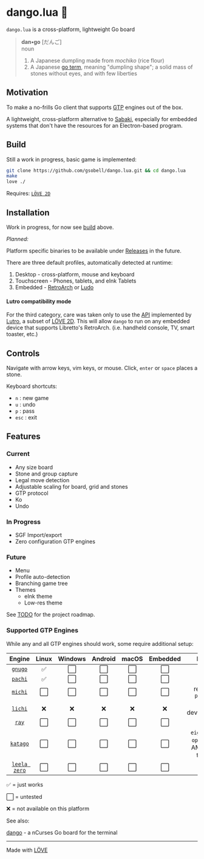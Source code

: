 # dango.lua 🍡

`dango.lua` is a cross-platform, lightweight Go board

> **dan•go** [だんご]  
> noun
> 1. A Japanese dumpling made from *mochiko* (rice flour) 
> 2. A Japanese [go term](https://senseis.xmp.net/?Dango), meaning "dumpling shape";  a solid mass of stones without eyes, and with few liberties

## Motivation
To make a no-frills Go client that supports [GTP](https://www.lysator.liu.se/~gunnar/gtp/gtp2-spec-draft2/gtp2-spec.html) engines out of the box.

A lightweight, cross-platform alternative to [Sabaki](https://github.com/SabakiHQ/Sabaki), especially for embedded systems that don't have the resources for an Electron-based program.


## Build
Still a work in progress, basic game is implemented:

```sh
git clone https://github.com/gsobell/dango.lua.git && cd dango.lua
make
love ./
```
Requires: [`LÖVE 2D`](https://www.love2d.org/)

## Installation

Work in progress, for now see [build](#Build) above.

*Planned:*

Platform specific binaries to be available under [Releases](https://github.com/gsobell/dango.lua/releases) in the future.

There are three default profiles, automatically detected at runtime:
1. Desktop - cross-platform, mouse and keyboard
2. Touchscreen - Phones, tablets, and eInk Tablets
3. Embedded - [RetroArch](https://www.retroarch.com/) or [Ludo](https://ludo.libretro.com/)

#### Lutro compatibility mode
For the third category, care was taken only to use the [API](https://github.com/libretro/lutro-status) implemented by [Lutro](https://lutro.libretro.com/), a subset of [LÖVE 2D](https://www.love2d.org/).
This will allow `dango` to run on any embedded device that supports Libretto's RetroArch. (i.e. handheld console, TV, smart toaster, etc.)


## Controls
Navigate with arrow keys, vim keys, or mouse. Click, `enter` or `space` places a stone.

Keyboard shortcuts:
- `n` : new game
- `u` : undo
- `p` : pass
- `esc` : exit

## Features

### Current
- Any size board
- Stone and group capture
- Legal move detection
- Adjustable scaling for board, grid and stones
- GTP protocol
- Ko
- Undo

### In Progress
- SGF Import/export
- Zero configuration GTP engines

### Future
- Menu
- Profile auto-detection
- Branching game tree
- Themes
  - eInk theme
  - Low-res theme

See [TODO](TODO.md) for the project roadmap.

### Supported GTP Engines

While any and all GTP engines should work, some require additional setup:

 Engine  | Linux             | Windows          | Android         | macOS     | Embedded | Notes
:-:       |:-:                   |:-:                   |:-:                   |:-: | :-:|:-:
[`gnugo`](https://www.gnu.org/software/gnugo/gnugo.html) | :white_check_mark: | :white_large_square: | :white_large_square: | :white_large_square: | :white_large_square: |
[`pachi`](https://github.com/pasky/pachi) | :white_check_mark: | :white_large_square: | :white_large_square: | :white_large_square: | :white_large_square: |
[`michi`](https://github.com/pasky/michi) | :white_large_square: | :white_large_square: | :white_large_square: | :white_large_square: | :white_large_square: | requires `python2`
[`lichi`](https://github.com/gsobell/lichi) | :x: |:x: |:x: |:x: |:x: | in development
[`ray`](https://github.com/kobanium/Ray) | :white_large_square: | :white_large_square: | :white_large_square: | :white_large_square: | :white_large_square: |
 [`katago`](https://github.com/lightvector/KataGo)| :white_large_square: | :white_large_square: | :white_large_square: | :white_large_square: | :white_large_square: | `eigen` cpu, `openCL` on AMD GPU tested
 [`leela zero`](https://github.com/leela-zero/leela-zero) | :white_large_square: | :white_large_square: | :white_large_square: | :white_large_square: | :white_large_square: |

 :white_check_mark: = just works
<!--  :ballot_box_with_check: = works, setup needed    -->
 :white_large_square: = untested
<!-- :negative_squared_cross_mark: = works, setup needed -->
<!-- :bug: = buggy    -->
:x: = not available on this platform

<!-- N/A = not available on this platform -->
<!-- ✅ ☑️ ❎ ⬜ 🐛 ❌ -->

See also:

[dango](https://github.com/gsobell/dango) -
a nCurses Go board for the terminal
***

Made with [LÖVE](https://www.love2d.org/)
